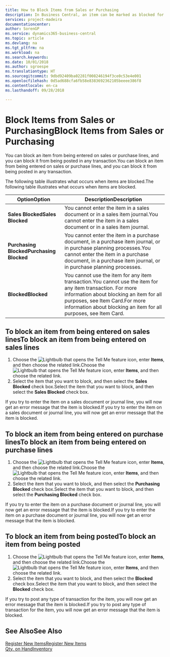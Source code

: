 ```yaml
---
title: How to Block Items from Sales or Purchasing
description: In Business Central, an item can be marked as blocked for sales, blocked for purchase, or blocked for all purposes.
services: project-madeira
documentationcenter: 
author: SorenGP
ms.service: dynamics365-business-central
ms.topic: article
ms.devlang: na
ms.tgt_pltfrm: na
ms.workload: na
ms.search.keywords: 
ms.date: 10/01/2018
ms.author: sgroespe
ms.translationtype: HT
ms.sourcegitcommit: 9dbd92409ba02281f008246194f3ce0c53e4e001
ms.openlocfilehash: 0d5ad688cfa6fb58e8383692362105beeee386f8
ms.contentlocale: en-ca
ms.lasthandoff: 09/28/2018

---
```

# <a name="block-items-from-sales-or-purchasing"></a><span data-ttu-id="c51d8-103">Block Items from Sales or Purchasing</span><span class="sxs-lookup"><span data-stu-id="c51d8-103">Block Items from Sales or Purchasing</span></span>
<span data-ttu-id="c51d8-104">You can block an item from being entered on sales or purchase lines, and you can block it from being posted in any transaction.</span><span class="sxs-lookup"><span data-stu-id="c51d8-104">You can block an item from being entered on sales or purchase lines, and you can block it from being posted in any transaction.</span></span>  

<span data-ttu-id="c51d8-105">The following table illustrates what occurs when items are blocked.</span><span class="sxs-lookup"><span data-stu-id="c51d8-105">The following table illustrates what occurs when items are blocked.</span></span>  

|<span data-ttu-id="c51d8-106">Option</span><span class="sxs-lookup"><span data-stu-id="c51d8-106">Option</span></span>|<span data-ttu-id="c51d8-107">Description</span><span class="sxs-lookup"><span data-stu-id="c51d8-107">Description</span></span>|  
|--------------------|------------|  
|<span data-ttu-id="c51d8-108">**Sales Blocked**</span><span class="sxs-lookup"><span data-stu-id="c51d8-108">**Sales Blocked**</span></span>|<span data-ttu-id="c51d8-109">You cannot enter the item in a sales document or in a sales item journal.</span><span class="sxs-lookup"><span data-stu-id="c51d8-109">You cannot enter the item in a sales document or in a sales item journal.</span></span>|  
|<span data-ttu-id="c51d8-110">**Purchasing Blocked**</span><span class="sxs-lookup"><span data-stu-id="c51d8-110">**Purchasing Blocked**</span></span>|<span data-ttu-id="c51d8-111">You cannot enter the item in a purchase document, in a purchase item journal, or in purchase planning processes.</span><span class="sxs-lookup"><span data-stu-id="c51d8-111">You cannot enter the item in a purchase document, in a purchase item journal, or in purchase planning processes.</span></span>|  
|<span data-ttu-id="c51d8-112">**Blocked**</span><span class="sxs-lookup"><span data-stu-id="c51d8-112">**Blocked**</span></span>|<span data-ttu-id="c51d8-113">You cannot use the item for any item transaction.</span><span class="sxs-lookup"><span data-stu-id="c51d8-113">You cannot use the item for any item transaction.</span></span> <span data-ttu-id="c51d8-114">For more information about blocking an item for all purposes, see Item Card.</span><span class="sxs-lookup"><span data-stu-id="c51d8-114">For more information about blocking an item for all purposes, see Item Card.</span></span>|  

## <a name="to-block-an-item-from-being-entered-on-sales-lines"></a><span data-ttu-id="c51d8-115">To block an item from being entered on sales lines</span><span class="sxs-lookup"><span data-stu-id="c51d8-115">To block an item from being entered on sales lines</span></span>  

1.  <span data-ttu-id="c51d8-116">Choose the ![Lightbulb that opens the Tell Me feature](media/ui-search/search_small.png "Tell me what you want to do") icon, enter **Items**, and then choose the related link.</span><span class="sxs-lookup"><span data-stu-id="c51d8-116">Choose the ![Lightbulb that opens the Tell Me feature](media/ui-search/search_small.png "Tell me what you want to do") icon, enter **Items**, and then choose the related link.</span></span>  
2.  <span data-ttu-id="c51d8-117">Select the item that you want to block, and then select the **Sales Blocked** check box.</span><span class="sxs-lookup"><span data-stu-id="c51d8-117">Select the item that you want to block, and then select the **Sales Blocked** check box.</span></span>  

<span data-ttu-id="c51d8-118">If you try to enter the item on a sales document or journal line, you will now get an error message that the item is blocked.</span><span class="sxs-lookup"><span data-stu-id="c51d8-118">If you try to enter the item on a sales document or journal line, you will now get an error message that the item is blocked.</span></span>

## <a name="to-block-an-item-from-being-entered-on-purchase-lines"></a><span data-ttu-id="c51d8-119">To block an item from being entered on purchase lines</span><span class="sxs-lookup"><span data-stu-id="c51d8-119">To block an item from being entered on purchase lines</span></span>  

1.  <span data-ttu-id="c51d8-120">Choose the ![Lightbulb that opens the Tell Me feature](media/ui-search/search_small.png "Tell me what you want to do") icon, enter **Items**, and then choose the related link.</span><span class="sxs-lookup"><span data-stu-id="c51d8-120">Choose the ![Lightbulb that opens the Tell Me feature](media/ui-search/search_small.png "Tell me what you want to do") icon, enter **Items**, and then choose the related link.</span></span>  
2.  <span data-ttu-id="c51d8-121">Select the item that you want to block, and then select the **Purchasing Blocked** check box.</span><span class="sxs-lookup"><span data-stu-id="c51d8-121">Select the item that you want to block, and then select the **Purchasing Blocked** check box.</span></span>  

<span data-ttu-id="c51d8-122">If you try to enter the item on a purchase document or journal line, you will now get an error message that the item is blocked.</span><span class="sxs-lookup"><span data-stu-id="c51d8-122">If you try to enter the item on a purchase document or journal line, you will now get an error message that the item is blocked.</span></span>

## <a name="to-block-an-item-from-being-posted"></a><span data-ttu-id="c51d8-123">To block an item from being posted</span><span class="sxs-lookup"><span data-stu-id="c51d8-123">To block an item from being posted</span></span>
1. <span data-ttu-id="c51d8-124">Choose the ![Lightbulb that opens the Tell Me feature](media/ui-search/search_small.png "Tell me what you want to do") icon, enter **Items**, and then choose the related link.</span><span class="sxs-lookup"><span data-stu-id="c51d8-124">Choose the ![Lightbulb that opens the Tell Me feature](media/ui-search/search_small.png "Tell me what you want to do") icon, enter **Items**, and then choose the related link.</span></span>
2. <span data-ttu-id="c51d8-125">Select the item that you want to block, and then select the **Blocked** check box.</span><span class="sxs-lookup"><span data-stu-id="c51d8-125">Select the item that you want to block, and then select the **Blocked** check box.</span></span>

<span data-ttu-id="c51d8-126">If you try to post any type of transaction for the item, you will now get an error message that the item is blocked.</span><span class="sxs-lookup"><span data-stu-id="c51d8-126">If you try to post any type of transaction for the item, you will now get an error message that the item is blocked.</span></span>

## <a name="see-also"></a><span data-ttu-id="c51d8-127">See Also</span><span class="sxs-lookup"><span data-stu-id="c51d8-127">See Also</span></span>  
[<span data-ttu-id="c51d8-128">Register New Items</span><span class="sxs-lookup"><span data-stu-id="c51d8-128">Register New Items</span></span>](inventory-how-register-new-items.md)  
[<span data-ttu-id="c51d8-129">Qty. on Hand</span><span class="sxs-lookup"><span data-stu-id="c51d8-129">Inventory</span></span>](inventory-manage-inventory.md)  

